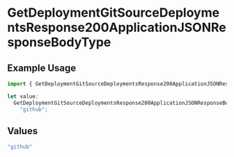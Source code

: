 # GetDeploymentGitSourceDeploymentsResponse200ApplicationJSONResponseBodyType

## Example Usage

```typescript
import { GetDeploymentGitSourceDeploymentsResponse200ApplicationJSONResponseBodyType } from "@vercel/sdk/models/getdeploymentop.js";

let value:
  GetDeploymentGitSourceDeploymentsResponse200ApplicationJSONResponseBodyType =
    "github";
```

## Values

```typescript
"github"
```